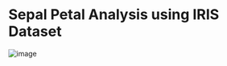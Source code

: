 # Sepal Petal Analysis using IRIS Dataset

![image](https://user-images.githubusercontent.com/92089364/185806426-621da73b-2dcb-4820-b115-d3f4ff25cb21.png)

